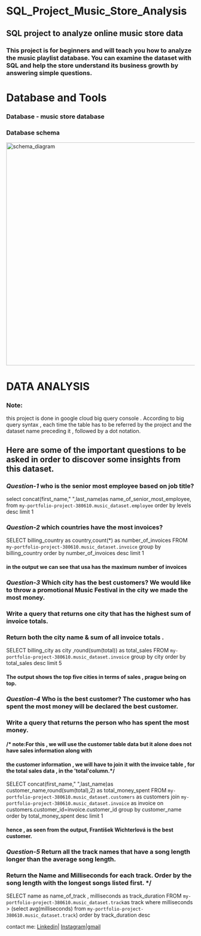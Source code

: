 # SQL_Project_Music_Store_Analysis
## SQL project to analyze online music store data

### This project is for beginners and will teach you how to analyze the music playlist database. You can examine the dataset with SQL and help the store understand its business growth by answering simple questions.

# Database and Tools
 ### Database - music store database
 ### Database schema
<img width="594" alt="schema_diagram" src="https://user-images.githubusercontent.com/108074039/226102431-30b03b67-09ad-4910-a099-9c011e928099.png">

# DATA ANALYSIS
### Note: 
this project is done in google cloud big query console . According to big query syntax , 
each time the table has to be referred by the project and the dataset name preceding it , followed by a dot notation.
 
 ## Here are some of the important questions to be asked in order to discover some insights from this dataset.
 
 ###  *Question-1*  who is the senior most employee based on job title?

   select concat(first_name," ",last_name)as name_of_senior_most_employee, from `my-portfolio-project-380610.music_dataset.employee` 
   order by levels desc limit 1 
   
   
   
   
   
   
   ###  *Question-2* which countries have the most invoices?

SELECT billing_country as country,count(*) as number_of_invoices
FROM `my-portfolio-project-380610.music_dataset.invoice`
group by billing_country
order by number_of_invoices desc limit 1






#### in the output we can  see that usa has the maximum number of invoices


###  *Question-3*   Which city has the best customers? We would like to throw a promotional Music Festival in the city we made the most money. 
###                 Write a query that returns one city that has the highest sum of invoice totals. 
###                 Return both the city name & sum of all invoice totals .


SELECT billing_city as city ,round(sum(total)) as total_sales 
FROM `my-portfolio-project-380610.music_dataset.invoice` 
group by city 
order by total_sales desc limit 5

#### The output shows  the top five cities in terms of sales , prague being on top.






###  *Question-4*  Who is the best customer? The customer who has spent the most money will be declared the best customer. 
###                Write a query that returns the person who has spent the most money.

#### /* note:For this , we will use the customer table data but it alone does not have sales information along with 
#### the customer information , we will have to join it with the invoice table , for the total sales data , in the 'total'column.*/



SELECT  concat(first_name," ",last_name)as customer_name,round(sum(total),2) as total_money_spent 
FROM `my-portfolio-project-380610.music_dataset.customers` as customers
join  `my-portfolio-project-380610.music_dataset.invoice` as invoice
on customers.customer_id=invoice.customer_id group by customer_name
order by total_money_spent desc 
limit 1 


#### hence , as seen from the output, František Wichterlová is the best customer.






###  *Question-5* Return all the track names that have a song length longer than the average song length. 
###               Return the Name and Milliseconds for each track. Order by the song length with the longest songs listed first. */

SELECT name as name_of_track , milliseconds as track_duration FROM `my-portfolio-project-380610.music_dataset.track`as track 
where milliseconds > (select avg(milliseconds) from `my-portfolio-project-380610.music_dataset.track`)
order by track_duration desc



contact me:
[Linkedin](https://www.linkedin.com/in/ishita-arora-51616b1b3/)| [Instagram](https://www.instagram.com/windy_pooh101/)|[gmail](aroraishita596@gmail.com)


	
